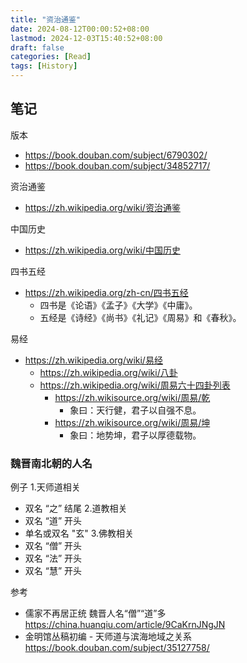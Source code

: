 ```yaml
---
title: "资治通鉴"
date: 2024-08-12T00:00:52+08:00
lastmod: 2024-12-03T15:40:52+08:00
draft: false
categories: [Read]
tags: [History]
---
```


## 笔记

版本
- https://book.douban.com/subject/6790302/
- https://book.douban.com/subject/34852717/

资治通鉴
- https://zh.wikipedia.org/wiki/资治通鉴

中国历史
- https://zh.wikipedia.org/wiki/中国历史

四书五经
- https://zh.wikipedia.org/zh-cn/四书五经
  - 四书是《论语》《孟子》《大学》《中庸》。
  - 五经是《诗经》《尚书》《礼记》《周易》和《春秋》。

易经
- https://zh.wikipedia.org/wiki/易经
  - https://zh.wikipedia.org/wiki/八卦
  - https://zh.wikipedia.org/wiki/周易六十四卦列表
    - https://zh.wikisource.org/wiki/周易/乾
      - 象曰：天行健，君子以自强不息。
    - https://zh.wikisource.org/wiki/周易/坤
      - 象曰：地势坤，君子以厚德载物。


### 魏晋南北朝的人名

例子
1.天师道相关
  - 双名 “之” 结尾
2.道教相关
  - 双名 “道” 开头
  - 单名或双名 "玄"
3.佛教相关
  - 双名 “僧” 开头
  - 双名 “法” 开头
  - 双名 “慧” 开头

参考
- 儒家不再居正统 魏晋人名“僧”“道”多 https://china.huanqiu.com/article/9CaKrnJNgJN
- 金明馆丛稿初编 - 天师道与滨海地域之关系 https://book.douban.com/subject/35127758/
